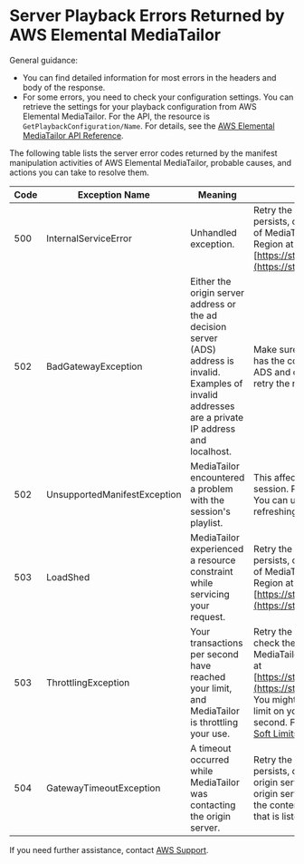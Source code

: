 # Server Playback Errors Returned by AWS Elemental MediaTailor<a name="playback-errors-server"></a>

General guidance: 
+ You can find detailed information for most errors in the headers and body of the response\.
+ For some errors, you need to check your configuration settings\. You can retrieve the settings for your playback configuration from AWS Elemental MediaTailor\. For the API, the resource is `GetPlaybackConfiguration/Name`\. For details, see the [AWS Elemental MediaTailor API Reference](https://docs.aws.amazon.com/mediatailor/latest/apireference/)\. 

The following table lists the server error codes returned by the manifest manipulation activities of AWS Elemental MediaTailor, probable causes, and actions you can take to resolve them\.


| Code | Exception Name | Meaning | What To Do | 
| --- | --- | --- | --- | 
| 500 | InternalServiceError | Unhandled exception\.  | Retry the request\. If the problem persists, check the reported health of MediaTailor for your AWS Region at [https://status.aws.amazon.com/](https://status.aws.amazon.com/)\. | 
| 502 | BadGatewayException | Either the origin server address or the ad decision server \(ADS\) address is invalid\. Examples of invalid addresses are a private IP address and localhost\.  | Make sure that your configuration has the correct settings for your ADS and origin server, and then retry the request\.  | 
| 502 | UnsupportedManifestException | MediaTailor encountered a problem with the session's playlist\.  | This affects only the individual session\. Reinitialize the session\. You can usually accomplish this by refreshing the page in the viewer\.  | 
| 503 | LoadShed | MediaTailor experienced a resource constraint while servicing your request\. | Retry the request\. If the problem persists, check the reported health of MediaTailor for your AWS Region at [https://status.aws.amazon.com/](https://status.aws.amazon.com/)\. | 
| 503 | ThrottlingException | Your transactions per second have reached your limit, and MediaTailor is throttling your use\.  | Retry the request\. You can also check the reported health of MediaTailor for your AWS Region at [https://status.aws.amazon.com/](https://status.aws.amazon.com/)\. You might want to increase the limit on your transactions per second\. For more information, see [Soft Limits](limits.md#soft-limits)\.  | 
| 504 | GatewayTimeoutException | A timeout occurred while MediaTailor was contacting the origin server\.  | Retry the request\. If the problem persists, check the health of the origin server and make sure the origin server is responding within the content origin server timeout that is listed at [Hard Limits](limits.md#hard-limits)\. | 

 If you need further assistance, contact [AWS Support](https://aws.amazon.com/premiumsupport/)\.